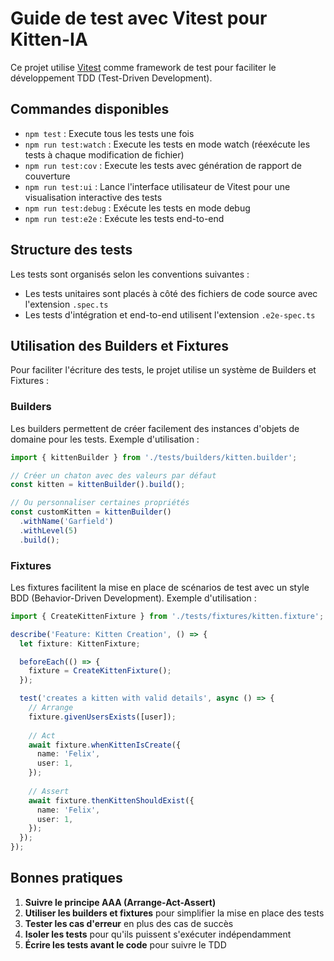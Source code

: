 # Guide de test avec Vitest pour Kitten-IA

Ce projet utilise [Vitest](https://vitest.dev/) comme framework de test pour faciliter le développement TDD (Test-Driven Development).

## Commandes disponibles

- `npm test` : Execute tous les tests une fois
- `npm run test:watch` : Execute les tests en mode watch (réexécute les tests à chaque modification de fichier)
- `npm run test:cov` : Execute les tests avec génération de rapport de couverture
- `npm run test:ui` : Lance l'interface utilisateur de Vitest pour une visualisation interactive des tests
- `npm run test:debug` : Exécute les tests en mode debug
- `npm run test:e2e` : Exécute les tests end-to-end

## Structure des tests

Les tests sont organisés selon les conventions suivantes :

- Les tests unitaires sont placés à côté des fichiers de code source avec l'extension `.spec.ts`
- Les tests d'intégration et end-to-end utilisent l'extension `.e2e-spec.ts`

## Utilisation des Builders et Fixtures

Pour faciliter l'écriture des tests, le projet utilise un système de Builders et Fixtures :

### Builders

Les builders permettent de créer facilement des instances d'objets de domaine pour les tests.
Exemple d'utilisation :

```typescript
import { kittenBuilder } from './tests/builders/kitten.builder';

// Créer un chaton avec des valeurs par défaut
const kitten = kittenBuilder().build();

// Ou personnaliser certaines propriétés
const customKitten = kittenBuilder()
  .withName('Garfield')
  .withLevel(5)
  .build();
```

### Fixtures

Les fixtures facilitent la mise en place de scénarios de test avec un style BDD (Behavior-Driven Development).
Exemple d'utilisation :

```typescript
import { CreateKittenFixture } from './tests/fixtures/kitten.fixture';

describe('Feature: Kitten Creation', () => {
  let fixture: KittenFixture;

  beforeEach(() => {
    fixture = CreateKittenFixture();
  });

  test('creates a kitten with valid details', async () => {
    // Arrange
    fixture.givenUsersExists([user]);
    
    // Act
    await fixture.whenKittenIsCreate({
      name: 'Felix',
      user: 1,
    });
    
    // Assert
    await fixture.thenKittenShouldExist({
      name: 'Felix',
      user: 1,
    });
  });
});
```

## Bonnes pratiques

1. **Suivre le principe AAA (Arrange-Act-Assert)**
2. **Utiliser les builders et fixtures** pour simplifier la mise en place des tests
3. **Tester les cas d'erreur** en plus des cas de succès
4. **Isoler les tests** pour qu'ils puissent s'exécuter indépendamment
5. **Écrire les tests avant le code** pour suivre le TDD
